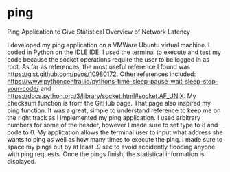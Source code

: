 # ping
Ping Application to Give Statistical Overview of Network Latency  

I developed my ping application on a VMWare Ubuntu virtual machine. I coded in Python on the IDLE IDE. I used the terminal to execute and test my code because the socket operations require the user to be logged in as root. As far as references, the most useful reference I found was https://gist.github.com/pyos/10980172. Other references included: https://www.pythoncentral.io/pythons-time-sleep-pause-wait-sleep-stop-your-code/ and https://docs.python.org/3/library/socket.html#socket.AF_UNIX. My checksum function is from the GitHub page. That page also inspired my ping function. It was a great, simple to understand reference to keep me on the right track as I implemented my ping application. I used arbitrary numbers for some of the header, however I made sure to set type to 8 and code to 0. My application allows the terminal user to input what address she wants to ping as well as how many times to execute the ping. I made sure to space my pings out by at least .9 sec to avoid accidently flooding anyone with ping requests. Once the pings finish, the statistical information is displayed. 
